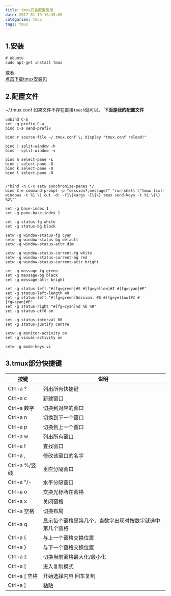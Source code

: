 ```yaml
---
title: tmux安装配置使用
date: 2017-01-19 16:35:05
categories: tmux
tags: tmux
---
```


## 1.安装
```
# ubuntu
sudo apt-get install tmux
```
或者  
[点击下载tmux安装包](https://github.com/tmux/tmux/releases/download/2.3/tmux-2.3.tar.gz)


## 2.配置文件
~/.tmux.conf
如果文件不存在直接`touch`就可以。
**下面是我的配置文件**
```
unbind C-b
set -g prefix C-a
bind C-a send-prefix

bind r source-file ~/.tmux.conf \; display "tmux.conf reload!"

bind | split-window -h
bind - split-window -v

bind h select-pane -L
bind j select-pane -D
bind k select-pane -U
bind l select-pane -R


/*bind -n C-x setw synchronize-panes */
bind C-e command-prompt -p "session?,message?" "run-shell \"tmux list-windows -t %1 \| cut -d: -f1\|xargs -I\{\} tmux send-keys -t %1:\{\} %2\""

set -g base-index 1
set -g pane-base-index 1

set -g status-fg white
set -g status-bg black

setw -g window-status-fg cyan
setw -g window-status-bg default
setw -g window-status-attr dim

setw -g window-status-current-fg white
setw -g window-status-current-bg red
setw -g window-status-current-attr bright

set -g message-fg green
set -g message-bg black
set -g message-attr bright

set -g status-left "#[fg=green]#S #[fg=yellow]#I #[fg=cyan]#P"
set -g status-left-length 40
set -g status-left "#[fg=green]Session: #S #[fg=yellow]#I #[fg=cyan]#P"
set -g status-right "#[fg=cyan]%d %b %R"
set -g status-utf8 on

set -g status-interval 60
set -g status-justify centre

setw -g monitor-activity on
set -g visual-activity on

setw -g mode-keys vi
```

## 3.tmux部分快捷键
| 按键           | 说明                                                     |
| -------------- | -------------------------------------------------------- |
| Ctrl+a ?       | 列出所有快捷键                                           |
| Ctrl+a c       | 新建窗口                                                 |
| Ctrl+a 数字    | 切换到对应的窗口                                         |
| Ctrl+a n       | 切换到下一个窗口                                         |
| Ctrl+a p       | 切换到上一个窗口                                         |
| Ctrl+a w       | 列出所有窗口                                             |
| Ctrl+a f       | 查找窗口                                                 |
| Ctrl+a ,       | 修改该窗口的名字                                         |
| Ctrl+a %/竖线  | 垂直分隔窗口                                             |
| Ctrl+a "/-     | 水平分隔窗口                                             |
| Ctrl+a o       | 交换光标所在窗格                                         |
| Ctrl+a x       | 关闭窗格                                                 |
| Ctrl+a 空格    | 切换布局                                                 |
| Ctrl+a q       | 显示每个窗格是第几个，当数字出现时按数字就选中第几个窗格 |
| Ctrl+a {       | 与上一个窗格交换位置                                     |
| Ctrl+a }       | 与下一个窗格交换位置                                     |
| Ctrl+a z       | 切换当前窗格最大化/最小化                                |
| Ctrl+a [       | 进入复制模式                                             |
| Ctrl+a [ 空格  | 开始选择内容 回车复制                                    |
| Ctrl+a ]       | 粘贴                                                     |

